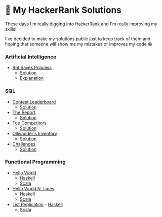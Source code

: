 # 🍿 My HackerRank Solutions

These days I'm really digging into [HackerRank](https://www.hackerrank.com) and I'm really improving my skills!

I've decided to make my solutions public just to keep track of them and hoping that someone will show me my mistakes or improves my code 😀

### Artificial Intelligence

- [Bot Saves Princess](https://www.hackerrank.com/challenges/saveprincess)
  - [Solution](/src/js/artificial-intelligence/lib/bot-saves-princess.js)
  - [Explanation](/src/js/artificial-intelligence/README.md#bot-saves-princess)

### SQL

- [Contest Leaderboard](https://www.hackerrank.com/challenges/contest-leaderboard/problem)
  - [Solution](/src/SQL/contest-leaderboard.sql)
- [The Report](https://www.hackerrank.com/challenges/the-report/problem)
  - [Solution](/src/SQL/the-report.sql)
- [Top Competitors](https://www.hackerrank.com/challenges/full-score/problem)
  - [Solution](/src/SQL/top-competitors.sql)
- [Ollivander's Inventory](https://www.hackerrank.com/challenges/harry-potter-and-wands/problem)
  - [Solution](/src/SQL/ollivander-s-inventory.sql)
- [Challenges](https://www.hackerrank.com/challenges/challenges/problem)
  - [Solution](/src/SQL/challenges.sql)


### Functional Programming
- [Hello World](https://www.hackerrank.com/challenges/fp-hello-world/problem)
  - [Haskell](/src/functional-programming/haskell/hello-world.hs)
  - [Scala](/src/functional-programming/scala/hello-world.scala)
- [Hello World N Times](https://www.hackerrank.com/challenges/fp-hello-world-n-times/problem)
  - [Haskell](/src/functional-programming/haskell/hello-world-n-times.hs)
  - [Scala](/src/functional-programming/scala/hello-world-n-times.scala)
- [List Replication](https://www.hackerrank.com/challenges/fp-list-replication/problem)
  - [Haskell](/src/functional-programming/haskell/list-replication.hs)
  - [Scala](/src/functional-programming/scala/list-replication.scala)